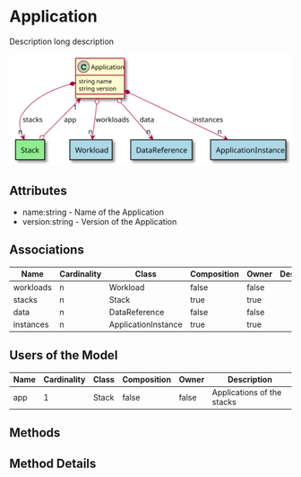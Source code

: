 # Application

Description long description

![Logical Diagram](./logical.svg)

## Attributes

* name:string - Name of the Application
* version:string - Version of the Application


## Associations

| Name | Cardinality | Class | Composition | Owner | Description |
| --- | --- | --- | --- | --- | --- |
| workloads | n | Workload | false | false |  |
| stacks | n | Stack | true | true |  |
| data | n | DataReference | false | false |  |
| instances | n | ApplicationInstance | true | true |  |


## Users of the Model

| Name | Cardinality | Class | Composition | Owner | Description |
| --- | --- | --- | --- | --- | --- |
| app | 1 | Stack | false | false | Applications of the stacks |





## Methods


<h2>Method Details</h2>
    

